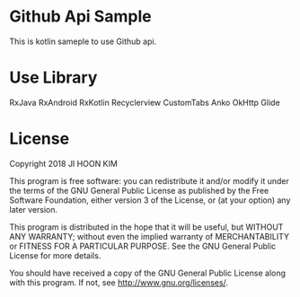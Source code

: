 Github Api Sample
============
This is kotlin sameple to use Github api.


Use Library
============
RxJava
RxAndroid
RxKotlin
Recyclerview
CustomTabs
Anko
OkHttp
Glide


License
============
Copyright 2018 JI HOON KIM

This program is free software: you can redistribute it and/or modify
it under the terms of the GNU General Public License as published by
the Free Software Foundation, either version 3 of the License, or
(at your option) any later version.

This program is distributed in the hope that it will be useful,
but WITHOUT ANY WARRANTY; without even the implied warranty of
MERCHANTABILITY or FITNESS FOR A PARTICULAR PURPOSE.  See the
GNU General Public License for more details.

You should have received a copy of the GNU General Public License
along with this program.  If not, see <http://www.gnu.org/licenses/>.